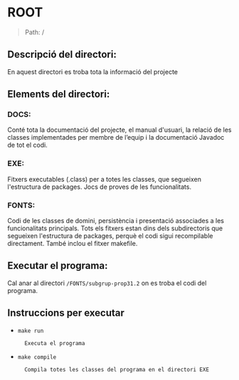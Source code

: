 # ROOT

> Path: /

## Descripció del directori:
En aquest directori es troba tota la informació del projecte

## Elements del directori:

### DOCS:
Conté tota la documentació del projecte, el manual d'usuari, la relació de les classes implementades per membre de l’equip i la documentació Javadoc de tot el codi.

### EXE:
Fitxers executables (.class) per a totes les classes, que segueixen l'estructura de packages.
Jocs de proves de les funcionalitats.

### FONTS:
Codi de les classes de domini, persistència i presentació associades a les funcionalitats principals. Tots els fitxers estan dins dels subdirectoris que segueixen l'estructura de packages, perquè el codi sigui recompilable directament. També inclou el fitxer makefile.

## Executar el programa:
Cal anar al directori `/FONTS/subgrup-prop31.2` on es troba el codi del programa.

## Instruccions per executar
- `make run`

		Executa el programa

- `make compile`

		Compila totes les classes del programa en el directori EXE